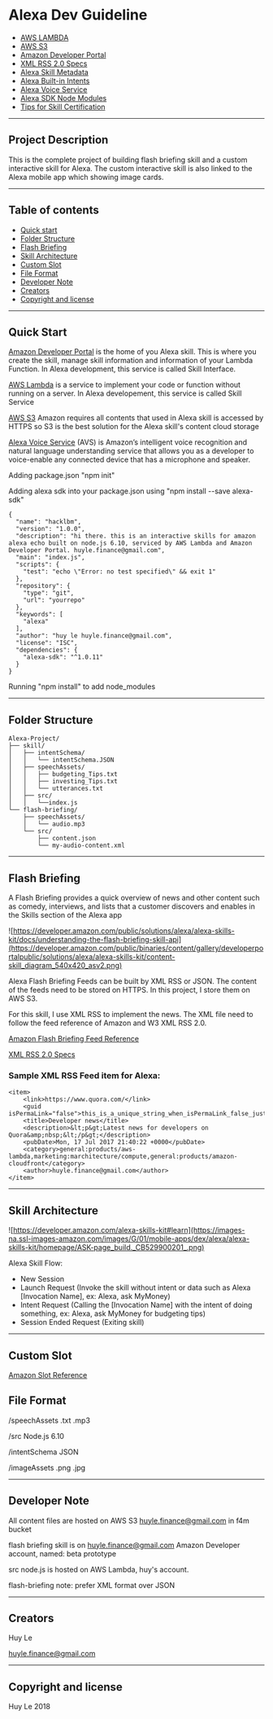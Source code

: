 # Alexa Dev Guideline

- [AWS LAMBDA](https://aws.amazon.com/lambda/)
- [AWS S3](https://aws.amazon.com/s3/)
- [Amazon Developer Portal](https://developer.amazon.com/alexa)
- [XML RSS 2.0 Specs](https://validator.w3.org/feed/docs/rss2.html)
- [Alexa Skill Metadata](https://developer.amazon.com/public/solutions/alexa/alexa-skills-kit/docs/define-skill-metadata)
- [Alexa Built-in Intents](https://developer.amazon.com/public/solutions/alexa/alexa-skills-kit/docs/implementing-the-built-in-intents)
- [Alexa Voice Service](https://developer.amazon.com/avs)
- [Alexa SDK Node Modules](https://www.npmjs.com/package/alexa-sdk)
- [Tips for Skill Certification](https://developer.amazon.com/alexa-skills-kit/launch/#certification)

---

## Project Description

This is the complete project of building flash briefing skill and a custom interactive skill for Alexa. The custom interactive skill is also linked to the Alexa mobile app which showing image cards.

---

## Table of contents

- [Quick start](#quick-start)
- [Folder Structure](#folder-structure)
- [Flash Briefing](#flash-briefing)
- [Skill Architecture](#skill-architecture)
- [Custom Slot](#custom-slot)
- [File Format](#file-format)
- [Developer Note](#developer-note)
- [Creators](#creators)
- [Copyright and license](#copyright-and-license)

---

## Quick Start

[Amazon Developer Portal](https://developer.amazon.com/alexa) is the home of you Alexa skill. This is where you create the skill, manage skill information and information of your Lambda Function. In Alexa development, this service is called Skill Interface.

[AWS Lambda](https://aws.amazon.com/lambda/) is a service to implement your code or function without running on a server. In Alexa developement, this service is called Skill Service

[AWS S3](https://aws.amazon.com/s3/) Amazon requires all contents that used in Alexa skill is accessed by HTTPS so S3 is the best solution for the Alexa skill's content cloud storage

[Alexa Voice Service](https://developer.amazon.com/avs) (AVS) is Amazon’s intelligent voice recognition and natural language understanding service that allows you as a developer to voice-enable any connected device that has a microphone and speaker.

Adding package.json "npm init"

Adding alexa sdk into your package.json using "npm install --save alexa-sdk"

```
{
  "name": "hacklbm",
  "version": "1.0.0",
  "description": "hi there. this is an interactive skills for amazon alexa echo built on node.js 6.10, serviced by AWS Lambda and Amazon Developer Portal. huyle.finance@gmail.com",
  "main": "index.js",
  "scripts": {
    "test": "echo \"Error: no test specified\" && exit 1"
  },
  "repository": {
    "type": "git",
    "url": "yourrepo"
  },
  "keywords": [
    "alexa"
  ],
  "author": "huy le huyle.finance@gmail.com",
  "license": "ISC",
  "dependencies": {
    "alexa-sdk": "^1.0.11"
  }
}
```
Running "npm install" to add node_modules

---

## Folder Structure

```
Alexa-Project/
├── skill/
│   ├── intentSchema/
│   │   └── intentSchema.JSON
│   ├── speechAssets/
│   │   ├── budgeting_Tips.txt
│   │   ├── investing_Tips.txt
│   │   └── utterances.txt
│   ├── src/
│   │   └──index.js
└── flash-briefing/
    ├── speechAssets/
    │   └── audio.mp3
    └── src/
        ├── content.json
        └── my-audio-content.xml
```
---

## Flash Briefing

A Flash Briefing provides a quick overview of news and other content such as comedy, interviews, and lists that a customer discovers and enables in the Skills section of the Alexa app

![https://developer.amazon.com/public/solutions/alexa/alexa-skills-kit/docs/understanding-the-flash-briefing-skill-api](https://developer.amazon.com/public/binaries/content/gallery/developerportalpublic/solutions/alexa/alexa-skills-kit/content-skill_diagram_540x420_asv2.png)

Alexa Flash Briefing Feeds can be built by XML RSS or JSON. The content of the feeds need to be stored on HTTPS. In this project, I store them on AWS S3.

For this skill, I use XML RSS to implement the news. The XML file need to follow the feed reference of Amazon and W3 XML RSS 2.0.

[Amazon Flash Briefing Feed Reference](https://developer.amazon.com/public/solutions/alexa/alexa-skills-kit/docs/flash-briefing-skill-api-feed-reference)

[XML RSS 2.0 Specs](https://validator.w3.org/feed/docs/rss2.html)

### Sample XML RSS Feed item for Alexa:

```
<item>
    <link>https://www.quora.com/</link>
    <guid isPermaLink="false">this_is_a_unique_string_when_isPermaLink_false_just_to_make_for_keep_track_of_the_content</guid>
    <title>Developer news</title>
    <description>&lt;p&gt;Latest news for developers on Quora&amp;nbsp;&lt;/p&gt;</description>
    <pubDate>Mon, 17 Jul 2017 21:40:22 +0000</pubDate>
    <category>general:products/aws-lambda,marketing:marchitecture/compute,general:products/amazon-cloudfront</category>
    <author>huyle.finance@gmail.com</author>
</item>

```

---

## Skill Architecture

![https://developer.amazon.com/alexa-skills-kit#learn](https://images-na.ssl-images-amazon.com/images/G/01/mobile-apps/dex/alexa/alexa-skills-kit/homepage/ASK-page_build._CB529900201_.png)

Alexa Skill Flow:

- New Session
- Launch Request (Invoke the skill without intent or data such as Alexa [Invocation Name], ex: Alexa, ask MyMoney)
- Intent Request (Calling the [Invocation Name] with the intent of doing something, ex: Alexa, ask MyMoney for budgeting tips)
- Session Ended Request (Exiting skill)

---

## Custom Slot

[Amazon Slot Reference](https://developer.amazon.com/public/solutions/alexa/alexa-skills-kit/docs/built-in-intent-ref/slot-type-reference)

## File Format

/speechAssets
.txt
.mp3

/src
Node.js 6.10

/intentSchema
JSON

/imageAssets
.png
.jpg

---

## Developer Note

All content files are hosted on AWS S3 huyle.finance@gmail.com in f4m bucket

flash briefing skill is on huyle.finance@gmail.com Amazon Developer account, named: beta prototype

src node.js is hosted on AWS Lambda, huy's account.

flash-briefing note: prefer XML format over JSON

---

## Creators

Huy Le

huyle.finance@gmail.com

---

## Copyright and license

Huy Le 2018